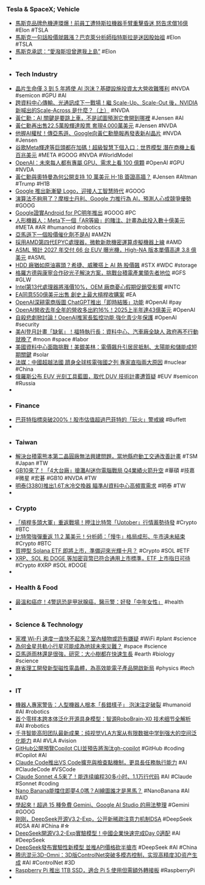 ### Tesla & SpaceX; Vehicle
- [馬斯克品牌危機連環爆！前員工遭特斯拉機器手臂重擊昏迷 怒告求償16億](https://news.pchome.com.tw/internation/crwant/20250929/index-75914010161360316011.html) #Elon #TSLA
- [馬斯克一句話股價就飆漲？巴克萊分析師指特斯拉是迷因股始祖](https://finance.technews.tw/2025/09/30/dan-levy-tesla/) #Elon #TSLA
- [馬斯克承認：“愛潑斯坦曾邀我上島”](https://hao.cnyes.com/post/197604) #Elon
-
- ### Tech Industry
- [晶片生命僅 3 到 5 年將使 AI 泡沫？基礎設施投資太大營收難獲利](https://finance.technews.tw/2025/09/29/the-lifespan-of-chips-is-only-3-to-5-years-which-will-make-ai-a-bubble/) #NVDA #semicon #GPU #AI
- [跨資料中心傳輸、光通訊成下一戰場！繼 Scale-Up、Scale-Out 後，NVIDIA 新喊出的Scale-Across 是什麼？（上）](https://technews.tw/2025/09/30/silicon-photonics-scale-up-scale-out-scale-across/) #NVDA
- [黃仁勳：AI 關鍵是要跳上車，不是試圖預測它會開到哪裡](https://technews.tw/2025/09/29/nvidias-jensen-huang-the-key-to-the-ai-market-is-to-jump-on-board/) #Jensen #AI
- [黃仁勳再出售22.5萬股輝達股票 套現4,000萬美元](https://news.cnyes.com/news/id/6172775) #Jensen #NVDA
- [他握AI權杖！傳亞馬遜、Google向黃仁勳簡報再發表新AI晶片](https://ec.ltn.com.tw/article/breakingnews/5195071) #NVDA #Jensen
- [谷歌Meta輝達等巨頭都在加碼！超級智慧下個入口：世界模型 潛在商機上看百兆美元](https://news.cnyes.com/news/id/6171605) #META #GOOG #NVDA #WorldModel
- [OpenAI：未來每人都有專屬 GPU、需求上看 100 億顆](https://technews.tw/2025/09/30/openai-president-teases-our-10-billion-gpu-future/) #OpenAI #GPU #NVDA
- [黃仁勳與奧特曼為何公開支持 10 萬美元 H-1B 簽證高牆？](https://technews.tw/2025/09/29/why-are-jensen-huang-and-sam-altman-happy-to-see-a-100000-h-1b-visa-barrier/) #Jensen #Altman #Trump #H1B
- [Google 推出新漸變 Logo，迎接人工智慧時代](https://technews.tw/2025/09/30/google-launches-new-gradient-logo/) #GOOG
- [演算法不夠用了？摩根士丹利、Google 力推行為 AI，預測人心成競爭優勢](https://technews.tw/2025/09/29/the-missing-piece-of-the-2-trillion-ai-market-is-human-psychology/) #GOOG
- [Google證實Android for PC明年推出](https://www.ithome.com.tw/news/171414) #GOOG #PC
- [人形機器人：Meta下一個「AR等級」的賭注、計畫為此投入數十億美元](https://news.cnyes.com/news/id/6171508) #META #AR #humanoid #robotics
- [亞馬遜下一個股價催化劑不是AI](https://news.cnyes.com/news/id/6172075) #AMZN
- [採用AMD第四代EPYC處理器，微軟新款機密運算虛擬機器上線](https://www.ithome.com.tw/review/171409) #AMD
- [ASML 預計 2027 年交付 66 台 EUV 曝光機，High-NA 版本單價高達 3.8 億美元](https://www.techbang.com/posts/125649-asml-2027-66-euv-machines-high-na-380m) #ASML
- [HDD 廠猶如原油寡頭？希捷、威騰搭上 AI 熱 股價飆](https://finance.technews.tw/2025/09/30/trong-hdd-cycle-prompts-significant-target-hikes-on-western-digital-seagate/) #STX #WDC #storage
- [格羅方德與康寧合作矽光子解決方案，挑戰台積電產業領先者地位](https://technews.tw/2025/09/30/globalfoundries-and-corning-collaborate-on-silicon-photonics-solutions/) #GFS #GLW
- [Intel第13代處理器將漲價10%，OEM 廠商憂心假期促銷受影響](https://www.techbang.com/posts/125667-intel-13th-gen-cpu-price-increase) #INTC
- [EA同意550億美元出售 創史上最大槓桿收購案](https://news.cnyes.com/news/id/6171861) #EA
- [OpenAI深耕電商版圖 ChatGPT推出「即時結賬」功能](https://news.cnyes.com/news/id/6172147) #OpenAI #pay
- [OpenAI營收去年全年的營收多出約16%！2025上半年達43億美元](https://news.cnyes.com/news/id/6172872) #OpenAI
- [自殺悲劇掀討論！OpenAI推家長監控功能 強化青少年保護](https://news.cnyes.com/news/id/6171819) #OpenAI #security
- [​​美AI登月計畫「缺氧」！福特執行長：資料中心、汽車廠全缺人 政府再不行動就晚了](https://news.cnyes.com/news/id/6172869) #moon #space #labor
- [美國資料中心面臨挑戰！美銀美林：電價飆升引居民抵制、太陽能和儲能成短期關鍵](https://news.cnyes.com/news/id/6171250) #solar
- [法媒：中國超越法國 躋身全球核電強國之列 專家直指兩大原因](https://news.cnyes.com/news/id/6173196) #nuclear #China
- [俄羅斯公布 EUV 光刻工具藍圖，取代 DUV 技術計畫遭質疑](https://technews.tw/2025/09/30/euv-duv/) #EUV #semicon #Russia
-
- ### Finance
- [巴菲特指標突破200%！股市估值超過巴菲特的「玩火」警戒線](https://news.cnyes.com/news/id/6170909) #Buffett
-
- ### Taiwan
- [解決台積電熊本第二晶圓廠無法興建問題，當地縣府動工交通改善計畫](https://finance.technews.tw/2025/09/29/solve-the-problem-of-tsmcs-kumamoto-2nd-wafer-fab-being-unable-to-produce/) #TSM #Japan #TW
- [GB10來了！「4大台廠」搶灘AI迷你電腦戰局 Q4業績火箭升空](https://tw.stock.yahoo.com/news/gb10來了-4大台廠-搶灘ai迷你電腦戰局-q4業績火箭升空-025500154.html) #華碩 #技嘉 #微星 #宏碁 #GB10 #NVDA #TW
- [明泰(3380)推出1.6T水冷交換器 瞄準AI資料中心高頻寬需求](https://uanalyze.com.tw/articles/9239432793) #明泰 #TW
-
- ### Crypto
- [「槓桿多頭大軍」重返戰場！押注比特幣「Uptober」行情蓄勢待發](https://blockcast.it/2025/09/30/leveraged-bitcoin-longs-are-back-in-force-and-look-ahead-to-uptober/) #Crypto #BTC
- [比特幣強彈重返 11.2 萬美元！分析師：「慢牛」格局成形、牛市遠未結束](https://blockcast.it/2025/09/29/bull-market-isnt-over-as-btc-recovers-above-112k/) #Crypto #BTC
- [質押型 Solana ETF 即將上市，準備迎來光輝十月？](https://abmedia.io/solana-staking-etfs-likely-coming) #Crypto #SOL #ETF
- [XRP、SOL 和 DOGE 等加密貨幣已符合通用上市標準，ETF 上市指日可待](https://abmedia.io/xrp%E3%80%81sol-doge-generic-listing-standards) #Crypto #XRP #SOL #DOGE
-
- ### Health & Food
- [最溫和癌症！4警訊恐是甲狀腺癌，醫示警：好發「中年女性」](https://www.gvm.com.tw/article/124642) #health
-
- ### Science & Technology
- [家裡 Wi-Fi 速度一直快不起來？室內植物或許有嫌疑](https://technews.tw/2025/09/29/slow-wi-fi-add-houseplants-to-the-list-of-suspects/) #WiFi #plant #science
- [為何金星共軌小行星可能成為地球未來災難？](https://technews.tw/2025/09/29/venusian-co-orbital-asteroids/) #space #science
- [亞馬遜雨林還是很強，研究：大小樹都在快速生長](https://technews.tw/2025/09/30/amazon-forest-getting-stronger-in-3-decades/) #earth #biology #science
- [麻省理工開發新型磁性電晶體，為高效能電子產品開啟新局](https://technews.tw/2025/09/30/mit-develops-new-magnetic-transistor/) #physics #tech
-
- ### IT
- [機器人專家警告：人型機器人根本「長錯樣子」 泡沫注定破裂](https://news.cnyes.com/news/id/6170546) #humanoid #AI #robotics
- [首个零样本跨本体泛化开源具身模型：智源RoboBrain-X0 技术细节全解析](https://www.jiqizhixin.com/articles/2025-09-29-5) #AI #robotics
- [千寻智能高阳团队最新成果：纯视觉VLA方案从有限数据中学到强大的空间泛化能力](https://www.jiqizhixin.com/articles/2025-09-29) #AI #VLA #vision
- [GitHub公開預覽Copilot CLI並預告將淘汰gh-copilot](https://www.ithome.com.tw/news/171416) #GitHub #coding #Copilot #AI
- [Claude Code推出VS Code擴充與檢查點機制，更具長任務執行能力](https://www.ithome.com.tw/news/171430) #AI #ClaudeCode #VSCode
- [Claude Sonnet 4.5来了！能连续编程30多小时、1.1万行代码](https://www.jiqizhixin.com/articles/2025-09-30-2) #AI #Claude #Sonnet #coding
- [Nano Banana能擋住即夢4.0嗎？AI繪圖誰才是黑馬？](https://www.gvm.com.tw/article/124665) #NanoBanana #AI #AID
- [學起來！超過 15 種免費 Gemini、Google AI Studio 的用法整理](https://www.koc.com.tw/archives/615504) #Gemini #GOOG
- [刚刚，DeepSeek开源V3.2-Exp，公开新稀疏注意力机制DSA](https://www.jiqizhixin.com/articles/2025-09-29-8) #DeepSeek #DSA #AI #China #☆
- [DeepSeek開源V3.2-Exp實驗模型！中國企業快速完成Day 0適配](https://news.cnyes.com/news/id/6172908) #AI #DeepSeek
- [DeepSeek發布實驗性新模型 並推API價格砍半搶市](https://news.cnyes.com/news/id/6171857) #DeepSeek #AI #China
- [腾讯混元3D-Omni：3D版ControlNet突破多模态控制，实现高精度3D资产生成](https://www.jiqizhixin.com/articles/2025-09-29-4) #AI #ControlNet #3D
- [Raspberry Pi 推出 1TB SSD，適合 Pi 5 使用但需額外轉接板](https://www.techbang.com/posts/125334-raspberry-pi-1tb-ssd-for-pi5) #RaspberryPi
-
